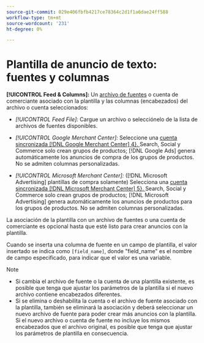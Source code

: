 ```yaml
---
source-git-commit: 029e406fbfb4217ce78364c2d1f1a6dae24ff588
workflow-type: tm+mt
source-wordcount: '231'
ht-degree: 0%

---
```

# Plantilla de anuncio de texto: fuentes y columnas

**[!UICONTROL Feed & Columns]:** Un [archivo de fuentes](/help/search-social-commerce/campaign-management/inventory-feeds/feed-files-manage.md) o cuenta de comerciante asociado con la plantilla y las columnas (encabezados) del archivo o cuenta seleccionados:

* *[!UICONTROL Feed File]:* Cargue un archivo o selecciónelo de la lista de archivos de fuentes disponibles.

* *[!UICONTROL Google Merchant Center]:* Seleccione una [cuenta sincronizada [!DNL Google Merchant Center] 4&rbrace;. ](/help/search-social-commerce/campaign-management/accounts/merchant-account-manage.md) Search, Social y Commerce solo crean grupos de productos; [!DNL Google Ads] genera automáticamente los anuncios de compra de los grupos de productos. No se admiten columnas personalizadas.

* *[!UICONTROL Microsoft Merchant Center]:* ([!DNL Microsoft Advertising] plantillas de compra solamente) Selecciona una [cuenta sincronizada [!DNL Microsoft Merchant Center] 5&rbrace;. ](/help/search-social-commerce/campaign-management/accounts/merchant-account-manage.md) Search, Social y Commerce solo crean grupos de productos; [!DNL Microsoft Advertising] genera automáticamente los anuncios de productos para los grupos de productos. No se admiten columnas personalizadas.

La asociación de la plantilla con un archivo de fuentes o una cuenta de comerciante es opcional hasta que esté listo para crear anuncios con la plantilla.

Cuando se inserta una columna de fuente en un campo de plantilla, el valor insertado se indica como `[field_name]`, donde &quot;field_name&quot; es el nombre de campo especificado, para indicar que el valor es una variable.

>[!NOTE]
>
>* Si cambia el archivo de fuente o la cuenta de una plantilla existente, es posible que tenga que ajustar los parámetros de la plantilla si el nuevo archivo contiene encabezados diferentes.
>* Si se elimina o deshabilita la cuenta o el archivo de fuente asociado con la plantilla, también se eliminará la asociación y deberá seleccionar un nuevo archivo de fuente para poder crear más anuncios con la plantilla. Si el nuevo archivo o cuenta de fuente no incluye los mismos encabezados que el archivo original, es posible que tenga que ajustar los parámetros de plantilla en consecuencia.
